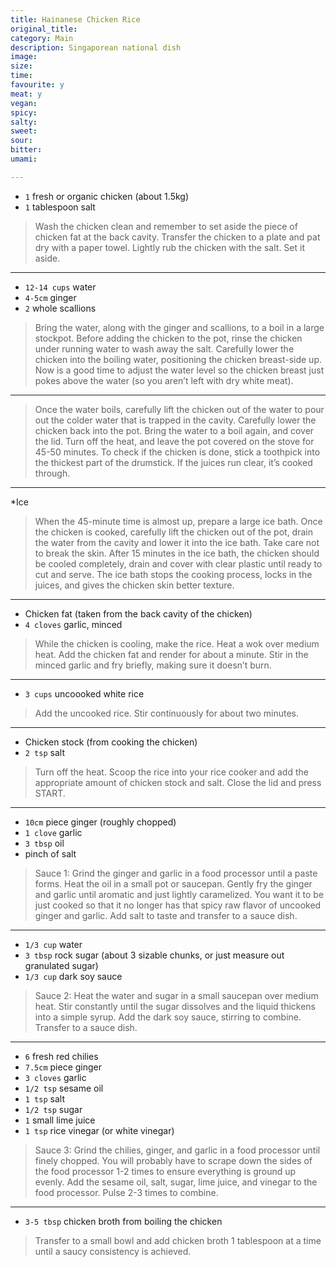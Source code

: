 ```yaml
---
title: Hainanese Chicken Rice
original_title:
category: Main
description: Singaporean national dish
image:
size:
time:
favourite: y
meat: y
vegan:
spicy:
salty:
sweet:
sour:
bitter:
umami:

---
```


* `1` fresh or organic chicken (about 1.5kg)
* `1` tablespoon salt

>Wash the chicken clean and remember to set aside the piece of chicken fat at the back cavity. Transfer the chicken to a plate and pat dry with a paper towel. Lightly rub the chicken with the salt. Set it aside.

---

* `12-14 cups` water
* `4-5cm` ginger
* `2` whole scallions

>Bring the water, along with the ginger and scallions, to a boil in a large stockpot. Before adding the chicken to the pot, rinse the chicken under running water to wash away the salt. Carefully lower the chicken into the boiling water, positioning the chicken breast-side up. Now is a good time to adjust the water level so the chicken breast just pokes above the water (so you aren’t left with dry white meat).

---

>Once the water boils, carefully lift the chicken out of the water to pour out the colder water that is trapped in the cavity. Carefully lower the chicken back into the pot. Bring the water to a boil again, and cover the lid. Turn off the heat, and leave the pot covered on the stove for 45-50 minutes. To check if the chicken is done, stick a toothpick into the thickest part of the drumstick. If the juices run clear, it’s cooked through.

---

*Ice

>When the 45-minute time is almost up, prepare a large ice bath. Once the chicken is cooked, carefully lift the chicken out of the pot, drain the water from the cavity and lower it into the ice bath. Take care not to break the skin. After 15 minutes in the ice bath, the chicken should be cooled completely, drain and cover with clear plastic until ready to cut and serve. The ice bath stops the cooking process, locks in the juices, and gives the chicken skin better texture.

---

* Chicken fat (taken from the back cavity of the chicken)
* `4 cloves` garlic, minced

>While the chicken is cooling, make the rice. Heat a wok over medium heat. Add the chicken fat and render for about a minute. Stir in the minced garlic and fry briefly, making sure it doesn’t burn.

---

* `3 cups` uncoooked white rice

>Add the uncooked rice. Stir continuously for about two minutes.

---

* Chicken stock (from cooking the chicken)
* `2 tsp` salt

>Turn off the heat. Scoop the rice into your rice cooker and add the appropriate amount of chicken stock and salt. Close the lid and press START.

---

* `10cm` piece ginger (roughly chopped)
* `1 clove` garlic
* `3 tbsp` oil
* pinch of salt

>Sauce 1: Grind the ginger and garlic in a food processor until a paste forms. Heat the oil in a small pot or saucepan. Gently fry the ginger and garlic until aromatic and just lightly caramelized. You want it to be just cooked so that it no longer has that spicy raw flavor of uncooked ginger and garlic. Add salt to taste and transfer to a sauce dish.

---

* `1/3 cup` water
* `3 tbsp` rock sugar (about 3 sizable chunks, or just measure out granulated sugar)
* `1/3 cup` dark soy sauce

>Sauce 2: Heat the water and sugar in a small saucepan over medium heat. Stir constantly until the sugar dissolves and the liquid thickens into a simple syrup. Add the dark soy sauce, stirring to combine. Transfer to a sauce dish.

---

* `6` fresh red chilies
* `7.5cm` piece ginger
* `3 cloves` garlic
* `1/2 tsp` sesame oil
* `1 tsp` salt
* `1/2 tsp` sugar
* `1` small lime juice
* `1 tsp` rice vinegar (or white vinegar)

>Sauce 3: Grind the chilies, ginger, and garlic in a food processor until finely chopped. You will probably have to scrape down the sides of the food processor 1-2 times to ensure everything is ground up evenly. Add the sesame oil, salt, sugar, lime juice, and vinegar to the food processor. Pulse 2-3 times to combine.

---

* `3-5 tbsp` chicken broth from boiling the chicken

>Transfer to a small bowl and add chicken broth 1 tablespoon at a time until a saucy consistency is achieved.